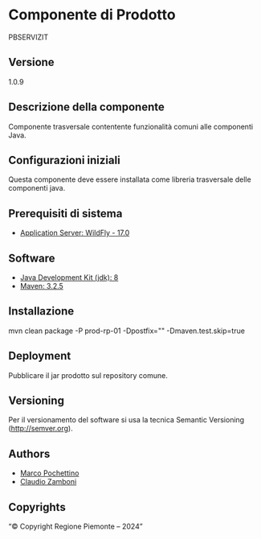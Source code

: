 # Componente di Prodotto
PBSERVIZIT

## Versione
1.0.9

## Descrizione della componente
Componente trasversale contentente funzionalità comuni alle componenti Java.

## Configurazioni iniziali
Questa componente deve essere installata come libreria trasversale delle componenti java. 

## Prerequisiti di sistema
* [Application Server: WildFly - 17.0](https://www.wildfly.org/)

## Software
* [Java Development Kit (jdk): 8](https://www.oracle.com/java)
* [Maven: 3.2.5](https://maven.apache.org)

## Installazione
mvn clean package -P prod-rp-01 -Dpostfix="" -Dmaven.test.skip=true

## Deployment
Pubblicare il jar prodotto sul repository comune.

## Versioning
Per il versionamento del software si usa la tecnica Semantic Versioning (http://semver.org).

## Authors
* [Marco Pochettino](mailto:marco.pochettino@csi.it)
* [Claudio Zamboni](mailto:claudio.zamboni@csi.it)

## Copyrights
“© Copyright Regione Piemonte – 2024”